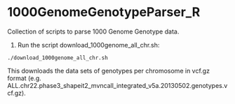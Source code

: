 # 1000GenomeGenotypeParser_R

Collection of scripts to parse 1000 Genome Genotype data.

1. Run the script download_1000genome_all_chr.sh:
```linux
./download_1000genome_all_chr.sh
```
This downloads the data sets of genotypes per chromosome in vcf.gz format (e.g. ALL.chr22.phase3_shapeit2_mvncall_integrated_v5a.20130502.genotypes.vcf.gz).

